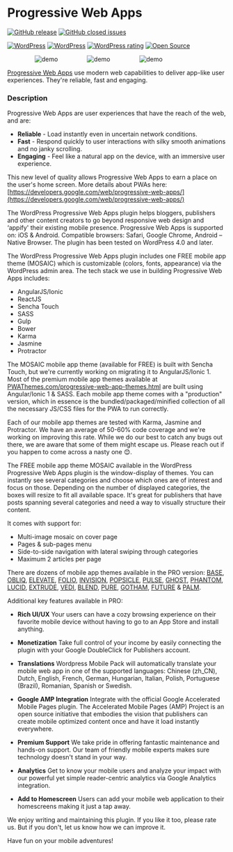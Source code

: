 Progressive Web Apps 
=================
[![GitHub release](https://img.shields.io/github/release/appticles/wordpress-progressive-web-apps.svg)](https://github.com/appticles/wordpress-progressive-web-apps )
[![GitHub closed issues](https://img.shields.io/github/issues-closed/appticles/wordpress-progressive-web-apps.svg)](https://github.com/appticles/wordpress-progressive-web-apps)

[![WordPress](https://img.shields.io/wordpress/v/progressive-web-apps.svg)](https://wordpress.org/plugins/progressive-web-apps/)
[![WordPress](https://img.shields.io/wordpress/plugin/dt/progressive-web-apps.svg)](https://wordpress.org/plugins/progressive-web-apps/)
[![WordPress rating](https://img.shields.io/wordpress/plugin/r/progressive-web-apps.svg)](https://wordpress.org/plugins/progressive-web-apps/)
[![Open Source](https://badges.frapsoft.com/os/v1/open-source.png?v=103)](https://wordpress.org/plugins/progressive-web-apps/)


 &nbsp; &nbsp;  &nbsp; &nbsp;  &nbsp; &nbsp;  &nbsp; &nbsp; ![demo](https://d3oqwjghculspf.cloudfront.net/github/wordpress-progressive-web-apps/jfbnuN2.gif) &nbsp; &nbsp;  &nbsp; &nbsp; &nbsp; &nbsp;  &nbsp; &nbsp; ![demo](http://d3oqwjghculspf.cloudfront.net/github/wordpress-progressive-web-apps/UQY7TDs.gif) &nbsp; &nbsp;  &nbsp; &nbsp; &nbsp; &nbsp;  &nbsp; &nbsp; ![demo](http://d3oqwjghculspf.cloudfront.net/github/wordpress-progressive-web-apps/AtI7537.gif) &nbsp; &nbsp;  &nbsp; &nbsp;

[Progressive Web Apps](https://pwathemes.com/) use modern web capabilities to deliver app-like user experiences. They're reliable, fast and engaging.

### Description

Progressive Web Apps are user experiences that have the reach of the web, and are:

* **Reliable** - Load instantly even in uncertain network conditions.
* **Fast** - Respond quickly to user interactions with silky smooth animations and no janky scrolling.
* **Engaging** - Feel like a natural app on the device, with an immersive user experience.

This new level of quality allows Progressive Web Apps to earn a place on the user's home screen. More details about PWAs here: [https://developers.google.com/web/progressive-web-apps/](https://developers.google.com/web/progressive-web-apps/)

The WordPress Progressive Web Apps plugin helps bloggers, publishers and other content creators to go beyond responsive web design and ‘appify' their existing mobile presence. Progressive Web Apps is supported on: iOS & Android. Compatible browsers: Safari, Google Chrome, Android – Native Browser. The plugin has been tested on WordPress 4.0 and later.

The WordPress Progressive Web Apps plugin includes one FREE mobile app theme (MOSAIC) which is customizable (colors, fonts, appearance) via the WordPress admin area. The tech stack we use in building Progressive Web Apps includes:

* AngularJS/Ionic
* ReactJS
* Sencha Touch
* SASS
* Gulp
* Bower
* Karma
* Jasmine
* Protractor


The MOSAIC mobile app theme (available for FREE) is built with Sencha Touch, but we're currently working on migrating it to AngularJS/Ionic 1. Most of the premium mobile app themes available at [PWAThemes.com/progressive-web-app-themes.html](https://pwathemes.com/progressive-web-app-themes.html) are built using Angular/Ionic 1 & SASS. Each mobile app theme comes with a "production" version, which in essence is the bundled/packaged/minified collection of all the necessary JS/CSS files for the PWA to run correctly.

Each of our mobile app themes are tested with Karma, Jasmine and Protractor. We have an average of 50-60% code coverage and we're working on improving this rate. While we do our best to catch any bugs out there, we are aware that some of them might escape us. Please reach out if you happen to come across a nasty one 😊.

The FREE mobile app theme MOSAIC available in the WordPress Progressive Web Apps plugin is the window-display of themes. You can instantly see several categories and choose which ones are of interest and focus on those. Depending on the number of displayed categories, the boxes will resize to fit all available space. It's great for publishers that have posts spanning several categories and need a way to visually structure their content.

It comes with support for:

* Multi-image mosaic on cover page
* Pages & sub-pages menu
* Side-to-side navigation with lateral swiping through categories
* Maximum 2 articles per page

There are dozens of mobile app themes available in the PRO version: [BASE](https://pwathemes.com/progressive-web-app-themes/base.html), [OBLIQ](https://pwathemes.com/progressive-web-app-themes/obliq.html), [ELEVATE](https://pwathemes.com/progressive-web-app-themes/elevate.html), [FOLIO](https://pwathemes.com/progressive-web-app-themes/folio.html), [INVISION](https://pwathemes.com/progressive-web-app-themes/invision.html), [POPSICLE](https://pwathemes.com/progressive-web-app-themes/popsicle.html), [PULSE](https://pwathemes.com/progressive-web-app-themes/pulse.html), [GHOST](https://pwathemes.com/progressive-web-app-themes/ghost.html), [PHANTOM](https://pwathemes.com/progressive-web-app-themes/phantom.html), [LUCID](https://pwathemes.com/progressive-web-app-themes/lucid.html), [EXTRUDE](https://pwathemes.com/progressive-web-app-themes/extrude.html), [VEDI](https://pwathemes.com/progressive-web-app-themes/vedi.html), [BLEND](https://pwathemes.com/progressive-web-app-themes/blend.html), [PURE](https://pwathemes.com/progressive-web-app-themes/pure.html), [GOTHAM](https://pwathemes.com/progressive-web-app-themes/gotham.html), [FUTURE](https://pwathemes.com/progressive-web-app-themes/future.html) & [PALM](https://pwathemes.com/progressive-web-app-themes/palm.html).

Additional key features available in PRO:

- **Rich UI/UX**
Your users can have a cozy browsing experience on their favorite mobile device without having to go to an App Store and install anything.

- **Monetization**
Take full control of your income by easily connecting the plugin with your Google DoubleClick for Publishers account.

- **Translations**
Wordpress Mobile Pack will automatically translate your mobile web app in one of the supported languages: Chinese (zh_CN), Dutch, English, French, German, Hungarian, Italian, Polish, Portuguese (Brazil), Romanian, Spanish or Swedish.

- **Google AMP Integration**
Integrate with the official Google Accelerated Mobile Pages plugin. The Accelerated Mobile Pages (AMP) Project is an open source initiative that embodies the vision that publishers can create mobile optimized content once and have it load instantly everywhere.

- **Premium Support**
We take pride in offering fantastic maintenance and hands-on support. Our team of friendly mobile experts makes sure technology doesn't stand in your way.

- **Analytics**
Get to know your mobile users and analyze your impact with our powerful yet simple reader-centric analytics via Google Analytics integration.

- **Add to Homescreen**
Users can add your mobile web application to their homescreens making it just a tap away.

We enjoy writing and maintaining this plugin. If you like it too, please rate us. But if you don't, let us know how we can improve it. 

Have fun on your mobile adventures!
